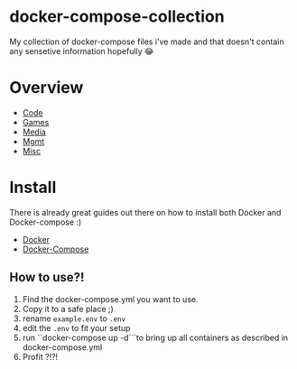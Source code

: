 # docker-compose-collection
My collection of docker-compose files i've made and that doesn't contain any sensetive information hopefully :joy:

# Overview
* [Code](./code/README.md)
* [Games](./games/README.md)
* [Media](./media/README.md)
* [Mgmt](./mgmt/README.md)
* [Misc](./misc/README.md)

# Install
There is already great guides out there on how to install both Docker and Docker-compose :)
* [Docker](https://docs.docker.com/engine/install/)
* [Docker-Compose](https://docs.docker.com/compose/install/#install-compose-on-linux-systems)

## How to use?!
1. Find the docker-compose.yml you want to use.
2. Copy it to a safe place ;)
3. rename ``example.env`` to ``.env``
4. edit the ``.env`` to fit your setup
5. run ``docker-compose up -d```to bring up all containers as described in docker-compose.yml
6. Profit ?!?!